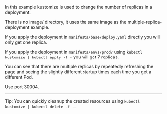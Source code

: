 In this example kustomize is used to change the number of replicas in a deployment.

There is no image/ directory, it uses the same image as the multiple-replica-deployment example.

If you apply the deployment in `manifests/base/deploy.yaml` directly you will only get one replica.

If you apply the deployment in `manifests/envs/prod/` using `kubectl kustomize | kubectl apply -f -` you will get 7 replicas.

You can see that there are multiple replicas by repeatedly refreshing the page and seeing the slightly different startup times each time you get a different Pod.

Use port 30004.

----------
Tip: You can quickly cleanup the created resources using `kubectl kustomize | kubectl delete -f -`.
